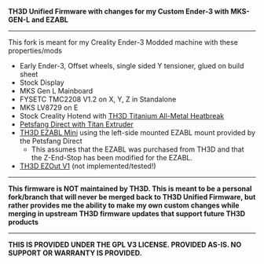 **TH3D Unified Firmware with changes for my Custom Ender-3 with MKS-GEN-L and EZABL**

----------

This fork is meant for my Creality Ender-3 Modded machine with these properties/mods

* Early Ender-3, Offset wheels, single sided Y tensioner, glued on build sheet
* Stock Display
* MKS Gen L Mainboard
* FYSETC TMC2208 V1.2 on X, Y, Z in Standalone
* MKS LV8729 on E
* Stock Creality Hotend with [TH3D Titanium All-Metal Heatbreak](https://www.th3dstudio.com/product/tough-titanium-heatbreak-for-creality-machines-tough-dual-hotend/)
* [Petsfang Direct with Titan Extruder](https://www.thingiverse.com/thing:2907538)
* [TH3D EZABL Mini](https://www.th3dstudio.com/product-category/auto-bed-leveling/) using the left-side mounted EZABL mount provided by the Petsfang Direct
  * This assumes that the EZABL was purchased from TH3D and that the Z-End-Stop has been modified for the EZABL.
* [TH3D EZOut V1](https://www.th3dstudio.com/product/ezout-cr-10-filament-sensor-kit/)  (not implemented/tested!)

----------

**This firmware is NOT maintained by TH3D. This is meant to be a personal fork/branch that will never be merged back to TH3D Unified Firmware, but rather provides me the ability to make my own custom changes while merging in upstream TH3D firmware updates that support future TH3D products**

----------

**THIS IS PROVIDED UNDER THE GPL V3 LICENSE.
PROVIDED AS-IS. NO SUPPORT OR WARRANTY IS PROVIDED.**
